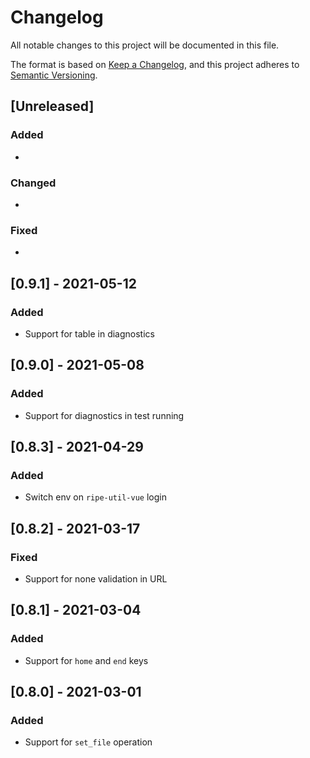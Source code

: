 # Changelog

All notable changes to this project will be documented in this file.

The format is based on [Keep a Changelog](https://keepachangelog.com/en/1.0.0/),
and this project adheres to [Semantic Versioning](https://semver.org/spec/v2.0.0.html).

## [Unreleased]

### Added

*

### Changed

*

### Fixed

*

## [0.9.1] - 2021-05-12

### Added

* Support for table in diagnostics

## [0.9.0] - 2021-05-08

### Added

* Support for diagnostics in test running

## [0.8.3] - 2021-04-29

### Added

* Switch env on `ripe-util-vue` login

## [0.8.2] - 2021-03-17

### Fixed

* Support for none validation in URL

## [0.8.1] - 2021-03-04

### Added

* Support for `home` and `end` keys

## [0.8.0] - 2021-03-01

### Added

* Support for `set_file` operation
